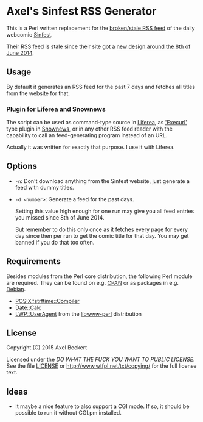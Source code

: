 Axel's Sinfest RSS Generator
============================

This is a Perl written replacement for the
[broken/stale RSS feed](http://www.sinfest.net/rss.php) of the
daily webcomic [Sinfest](http://www.sinfest.net/).

Their RSS feed is stale since their site got a
[new design around the 8th of June 2014](http://www.sinfest.net/news.php).

Usage
-----

By default it generates an RSS feed for the past 7 days and fetches
all titles from the website for that.

### Plugin for Liferea and Snownews

The script can be used as command-type source in
[Liferea](http://liferea.sf.net/), as
['Execurl'](http://snownews.kcore.de/snowscripts/) type plugin in
[Snownews](http://snownews.kcore.de/), or in any other RSS feed reader
with the capability to call an feed-generating program instead of an
URL.

Actually it was written for exactly that purpose. I use it with Liferea.

Options
-------

* `-n`: Don't download anything from the Sinfest website, just generate
  a feed with dummy titles.
  
* `-d <number>`: Generate a feed for the past _<number>_ days.

  Setting this value high enough for one run may give you all feed
  entries you missed since 8th of June 2014.

  But remember to do this only once as it fetches every page for every
  day since then per run to get the comic title for that day. You may
  get banned if you do that too often.

Requirements
------------

Besides modules from the Perl core distribution, the following Perl
module are required. They can be found on e.g.
[CPAN](https://metacpan.org/) or as packages in e.g.
[Debian](https://www.debian.org/).

* [POSIX::strftime::Compiler](https://metacpan.org/release/POSIX-strftime-Compiler)
* [Date::Calc](https://metacpan.org/release/Date-Calc)
* [LWP::UserAgent](https://metacpan.org/pod/LWP::UserAgent) from the
  [libwww-perl](https://metacpan.org/release/libwww-perl) distribution

License
-------

Copyright (C) 2015 Axel Beckert

Licensed under the _DO WHAT THE FUCK YOU WANT TO PUBLIC LICENSE_. See
the file [LICENSE](LICENSE) or http://www.wtfpl.net/txt/copying/ for the full
license text.

Ideas
-----

* It maybe a nice feature to also support a CGI mode. If so, it should
  be possible to run it without CGI.pm installed.

